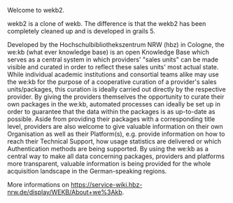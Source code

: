 
Welcome to wekb2. 

wekb2 is a clone of wekb. The difference is that the wekb2 has been completely cleaned up and is developed in grails 5.

Developed by the Hochschulbibliothekszentrum NRW (hbz) in Cologne, the we:kb (what ever knowledge base) is an open Knowledge Base which serves as a central system in which providers' "sales units" can be made visible and curated in order to reflect these sales units' most actual state. While individual academic institutions and consortial teams alike may use the we:kb for the purpose of a cooperative curation of a provider's sales units/packages, this curation is ideally carried out directly by the respective provider. By giving the providers themselves the opportunity to curate their own packages in the we:kb, automated processes can ideally be set up in order to guarantee that the data within the packages is as up-to-date as possible. Aside from providing their packages with a corresponding title level, providers are also welcome to give valuable information on their own Organisation as well as their Platform(s), e.g. provide information on how to reach their Technical Support, how usage statistics are delivered or which Authentication methods are being supported. By using the we:kb as a central way to make all data concerning packages, providers and platforms more transparent, valuable information is being provided for the whole acquisition landscape in the German-speaking regions.

More informations on https://service-wiki.hbz-nrw.de/display/WEKB/About+we%3Akb.
